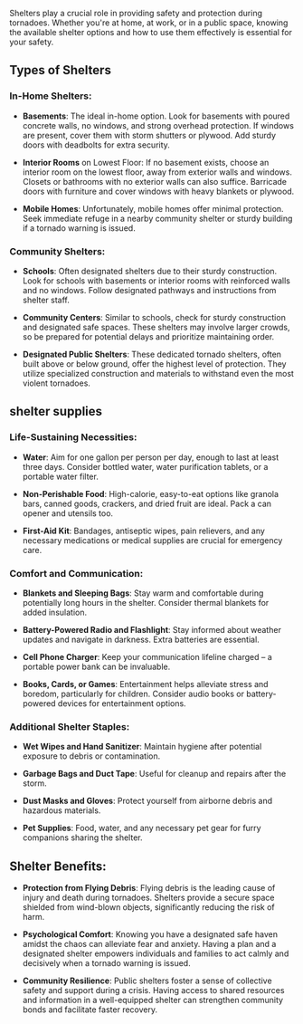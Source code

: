 Shelters play a crucial role in providing safety and protection during tornadoes. Whether you're at home, at work, or in a public space, knowing the available shelter options and how to use them effectively is essential for your safety. 

## Types of Shelters
### In-Home Shelters:
- **Basements**: The ideal in-home option. Look for basements with poured concrete walls, no windows, and strong overhead protection. If windows are present, cover them with storm shutters or plywood. Add sturdy doors with deadbolts for extra security.

- **Interior Rooms** on Lowest Floor: If no basement exists, choose an interior room on the lowest floor, away from exterior walls and windows. Closets or bathrooms with no exterior walls can also suffice. Barricade doors with furniture and cover windows with heavy blankets or plywood.

- **Mobile Homes**: Unfortunately, mobile homes offer minimal protection. Seek immediate refuge in a nearby community shelter or sturdy building if a tornado warning is issued.

### Community Shelters:
- **Schools**: Often designated shelters due to their sturdy construction. Look for schools with basements or interior rooms with reinforced walls and no windows. Follow designated pathways and instructions from shelter staff.

- **Community Centers**: Similar to schools, check for sturdy construction and designated safe spaces. These shelters may involve larger crowds, so be prepared for potential delays and prioritize maintaining order.

- **Designated Public Shelters**: These dedicated tornado shelters, often built above or below ground, offer the highest level of protection. They utilize specialized construction and materials to withstand even the most violent tornadoes.

## shelter supplies
### Life-Sustaining Necessities:
- **Water**: Aim for one gallon per person per day, enough to last at least three days. Consider bottled water, water purification tablets, or a portable water filter.

- **Non-Perishable Food**: High-calorie, easy-to-eat options like granola bars, canned goods, crackers, and dried fruit are ideal. Pack a can opener and utensils too.

- **First-Aid Kit**: Bandages, antiseptic wipes, pain relievers, and any necessary medications or medical supplies are crucial for emergency care.

### Comfort and Communication:
- **Blankets and Sleeping Bags**: Stay warm and comfortable during potentially long hours in the shelter. Consider thermal blankets for added insulation.

- **Battery-Powered Radio and Flashlight**: Stay informed about weather updates and navigate in darkness. Extra batteries are essential.

- **Cell Phone Charger**: Keep your communication lifeline charged – a portable power bank can be invaluable.

- **Books, Cards, or Games**: Entertainment helps alleviate stress and boredom, particularly for children. Consider audio books or battery-powered devices for entertainment options.

### Additional Shelter Staples:
- **Wet Wipes and Hand Sanitizer**: Maintain hygiene after potential exposure to debris or contamination.

- **Garbage Bags and Duct Tape**: Useful for cleanup and repairs after the storm.

- **Dust Masks and Gloves**: Protect yourself from airborne debris and hazardous materials.

- **Pet Supplies**: Food, water, and any necessary pet gear for furry companions sharing the shelter.

## Shelter Benefits:
- **Protection from Flying Debris**: Flying debris is the leading cause of injury and death during tornadoes. Shelters provide a secure space shielded from wind-blown objects, significantly reducing the risk of harm.

- **Psychological Comfort**: Knowing you have a designated safe haven amidst the chaos can alleviate fear and anxiety. Having a plan and a designated shelter empowers individuals and families to act calmly and decisively when a tornado warning is issued.

- **Community Resilience**: Public shelters foster a sense of collective safety and support during a crisis. Having access to shared resources and information in a well-equipped shelter can strengthen community bonds and facilitate faster recovery.